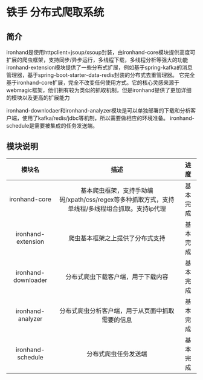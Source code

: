 # 铁手  分布式爬取系统

## 简介

ironhand是使用httpclient+jsoup/xsoup封装，由ironhand-core模块提供高度可扩展的爬虫框架，支持同步/异步运行，多线程下载，多线程分析等强大的功能
ironhand-extension模块提供了一些分布式扩展，例如基于spring-kafka的消息管理器，基于spring-boot-starter-data-redis封装的分布式去重管理器。
它完全基于ironhand-core扩展，完全不改变任何使用方式。它的核心灵感来源于webmagic框架，他们拥有较为类似的抓取机制，但是ironhand提供了更加详细的模块以及更高的扩展能力

ironhand-downlodaer和ironhand-analyzer模块是可以单独部署的下载和分析客户端，使用了kafka/redis/jdbc等机制，所以需要做相应的环境准备。
ironhand-schedule是需要被集成的任务发送端。

## 模块说明

模块名|描述|进度
|:----:|:---:|:----:|
|ironhand-core|基本爬虫框架，支持手动编码/xpath/css/regex等多种抓取方式，支持单线程/多线程组合抓取。支持ip代理|基本完成|
|ironhand-extension|爬虫基本框架之上提供了分布式支持|基本完成|
|ironhand-downloader|分布式爬虫下载客户端，用于下载内容|基本完成|
|ironhand-analyzer|分布式爬虫分析客户端，用于从页面中抓取需要的信息|基本完成|
|ironhand-schedule|分布式爬虫任务发送端|基本完成|
